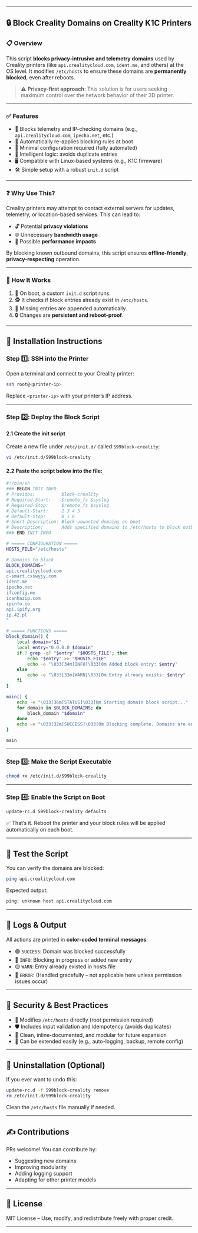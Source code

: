 

---

## 🔒 Block Creality Domains on Creality K1C Printers

### 📋 Overview

This script **blocks privacy-intrusive and telemetry domains** used by Creality printers (like `api.crealitycloud.com`, `ident.me`, and others) at the OS level. It modifies `/etc/hosts` to ensure these domains are **permanently blocked**, even after reboots.

> ⚠️ **Privacy-first approach**: This solution is for users seeking maximum control over the network behavior of their 3D printer.

---

### ✅ Features

- 📛 Blocks telemetry and IP-checking domains (e.g., `api.crealitycloud.com`, `ipecho.net`, etc.)
- 🔁 Automatically re-applies blocking rules at boot
- 📂 Minimal configuration required (fully automated)
- 🧠 Intelligent logic: avoids duplicate entries
- 🖥️ Compatible with Linux-based systems (e.g., K1C firmware)
- 🛠️ Simple setup with a robust `init.d` script

---

### ❓ Why Use This?

Creality printers may attempt to contact external servers for updates, telemetry, or location-based services. This can lead to:

- 🔓 Potential **privacy violations**
- 🌐 Unnecessary **bandwidth usage**
- 🐢 Possible **performance impacts**

By blocking known outbound domains, this script ensures **offline-friendly**, **privacy-respecting** operation.

---

### 🧩 How It Works

1. 🧾 On boot, a custom `init.d` script runs.
2. 🕵️ It checks if block entries already exist in `/etc/hosts`.
3. 🧱 Missing entries are appended automatically.
4. 🔒 Changes are **persistent and reboot-proof**.

---

## 🚀 Installation Instructions

### Step 1️⃣: SSH into the Printer

Open a terminal and connect to your Creality printer:

```bash
ssh root@<printer-ip>
```

Replace `<printer-ip>` with your printer’s IP address.

---

### Step 2️⃣: Deploy the Block Script

#### 2.1 Create the init script

Create a new file under `/etc/init.d/` called `S99block-creality`:

```bash
vi /etc/init.d/S99block-creality
```

#### 2.2 Paste the script below into the file:

```sh
#!/bin/sh
### BEGIN INIT INFO
# Provides:          block-creality
# Required-Start:    $remote_fs $syslog
# Required-Stop:     $remote_fs $syslog
# Default-Start:     2 3 4 5
# Default-Stop:      0 1 6
# Short-Description: Block unwanted domains on boot
# Description:       Adds specified domains to /etc/hosts to block outbound connections
### END INIT INFO

# ===== CONFIGURATION =====
HOSTS_FILE="/etc/hosts"

# Domains to block
BLOCK_DOMAINS="
api.crealitycloud.com
c-smart.cxswyjy.com
ident.me
ipecho.net
ifconfig.me
icanhazip.com
ipinfo.io
api.ipify.org
ip.42.pl
"

# ===== FUNCTIONS =====
block_domain() {
    local domain="$1"
    local entry="0.0.0.0 $domain"
    if ! grep -qF "$entry" "$HOSTS_FILE"; then
        echo "$entry" >> "$HOSTS_FILE"
        echo -e "\033[34m[INFO]\033[0m Added block entry: $entry"
    else
        echo -e "\033[33m[WARN]\033[0m Entry already exists: $entry"
    fi
}

main() {
    echo -e "\033[36m[STATUS]\033[0m Starting domain block script..."
    for domain in $BLOCK_DOMAINS; do
        block_domain "$domain"
    done
    echo -e "\033[32m[SUCCESS]\033[0m Blocking complete. Domains are enforced at system level."
}

main
```

---

### Step 3️⃣: Make the Script Executable

```bash
chmod +x /etc/init.d/S99block-creality
```

---

### Step 4️⃣: Enable the Script on Boot

```bash
update-rc.d S99block-creality defaults
```

✅ That’s it. Reboot the printer and your block rules will be applied automatically on each boot.

---

## 🧪 Test the Script

You can verify the domains are blocked:

```bash
ping api.crealitycloud.com
```

Expected output:

```bash
ping: unknown host api.crealitycloud.com
```

---

## 📁 Logs & Output

All actions are printed in **color-coded terminal messages**:

- 🟢 `SUCCESS`: Domain was blocked successfully
- 🔵 `INFO`: Blocking in progress or added new entry
- 🟡 `WARN`: Entry already existed in hosts file
- 🔴 `ERROR`: (Handled gracefully – not applicable here unless permission issues occur)

---

## 🔐 Security & Best Practices

- 🧱 Modifies `/etc/hosts` directly (root permission required)
- 🛡️ Includes input validation and idempotency (avoids duplicates)
- 🧼 Clean, inline-documented, and modular for future expansion
- 🧩 Can be extended easily (e.g., auto-logging, backup, remote config)

---

## 🧰 Uninstallation (Optional)

If you ever want to undo this:

```bash
update-rc.d -f S99block-creality remove
rm /etc/init.d/S99block-creality
```

Clean the `/etc/hosts` file manually if needed.

---

## ✍️ Contributions

PRs welcome! You can contribute by:

- Suggesting new domains
- Improving modularity
- Adding logging support
- Adapting for other printer models

---

## 📜 License

MIT License – Use, modify, and redistribute freely with proper credit.

---


